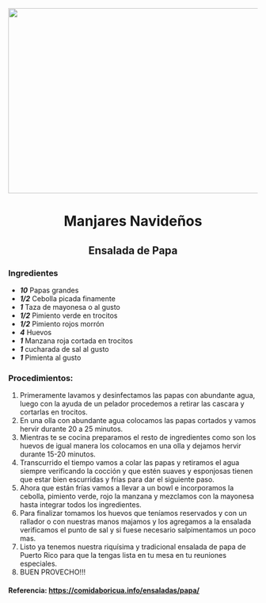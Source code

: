 <div align="center">
  
<img src="https://comidaboricua.info/wp-content/uploads/2020/11/ensalada-de-papas-puerto-rico.jpg" width="520" height="374" />

# Manjares Navideños
## Ensalada de Papa

</div>
  
### Ingredientes
- ___10___ Papas grandes
- ___1/2___ Cebolla picada finamente
- ___1___ Taza de mayonesa o al gusto
- ___1/2___ Pimiento verde en trocitos
- ___1/2___ Pimiento rojos morrón
- ___4___ Huevos
- ___1___ Manzana roja cortada en trocitos
- ___1___ cucharada de sal al gusto
- ___1___ Pimienta al gusto

### Procedimientos:
1. Primeramente lavamos y desinfectamos las papas con abundante agua, luego con la ayuda de un pelador procedemos a retirar las cascara y cortarlas en trocitos.
2. En una olla con abundante agua colocamos las papas cortados y vamos hervir durante 20 a 25 minutos.
3. Mientras te se cocina preparamos el resto de ingredientes como son los huevos de igual manera los colocamos en una olla y dejamos hervir durante 15-20 minutos.
4. Transcurrido el tiempo vamos a colar las papas y retiramos el agua siempre verificando la cocción y que estén suaves y esponjosas tienen que estar bien escurridas y frías para dar el siguiente paso.
5. Ahora que están frías vamos a llevar a un bowl e incorporamos la cebolla, pimiento verde, rojo la manzana y mezclamos con la mayonesa hasta integrar todos los ingredientes.
6. Para finalizar tomamos los huevos que teníamos reservados y con un rallador o con nuestras manos majamos y los agregamos a la ensalada verificamos el punto de sal y si fuese necesario salpimentamos un poco mas.
7. Listo ya tenemos nuestra riquísima y tradicional ensalada de papa de Puerto Rico para que la tengas lista en tu mesa en tu reuniones especiales.
8. BUEN PROVECHO!!! 

#### Referencia: https://comidaboricua.info/ensaladas/papa/
